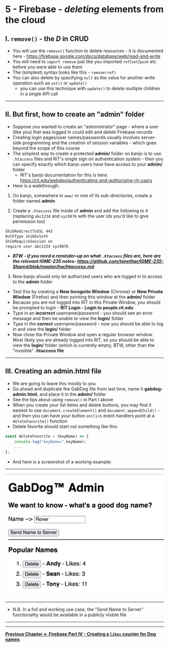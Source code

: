# 5 - Firebase - *deleting* elements from the cloud

## I. `remove()` - the *D* in CRUD
- You will use the `remove()` function to delete resources - it is documented here - https://firebase.google.com/docs/database/web/read-and-write
- You will need to `import remove` just like you imported `ref`/`set`/`push` etc before you were able to use them
- The (simplest) syntax looks like this - `remove(ref)`
- You can also delete by specifying `null` as the value for another write operation such as `set()` or `update()`
  - you can use this technique with `update()` to delete multiple children in a single API call

<hr>

## II. But first, how to create an "admin" folder

- Suppose you wanted to create an "administrator" page - where a user (like you) that was logged in could edit and delete Firebase records
- Creating login pages/user names/passwords usually involves server-side programming and the creation of session variables - which goes beyond the scope of this course
- The simplest way to create a protected **admin/** folder on banjo is to use `.htaccess` files and RIT's single sign on authentication system - then you can specify exactly which banjo users have have access to your **admin/** folder
  - RIT's banjo documentation for this is here: https://rit.edu/webdev/authenticating-and-authorizing-rit-users
- Here is a walkthrough:

1) On banjo, somewhere in `www/` or one of its sub-directories, create a folder named **admin**

2) Create a `.htaccess` file inside of **admin** and add the following to it (replacing `abc1234` and `xyz9876` with the user ids you'd like to give permission too)

```
ShibRedirectToSSL 443
AuthType shibboleth
ShibRequireSession on
require user abc1234 xyz9876
```

- ***BTW - if you need a reminder-up on what `.htaccess` files are, here are the relevant IGME-235 notes- https://github.com/tonethar/IGME-235-Shared/blob/master/hw/htaccess.md***


3) Now banjo should only let authorized users who are logged in to access to the **admin** folder

  - Test this by creating a **New Incognito Window** (Chrome) or **New Private Window** (Firefox) and then pointing this window at the **admin/** folder
  - Because you are not logged into RIT in this Private Window,  you should be prompted to login - **RIT Login -  Login to people.rit.edu**
  - Type in an ***incorrect*** username/password - you should see an error message and then be unable to view the **login/** folder
  - Type in the ***correct*** username/password - now you should be able to log in and view the **login/** folder
  - Now close the Private Window and open a regular browser window. Most likely you are already logged into RIT, so you should be able to view the **login/** folder (which is currently empty, BTW, other than the "invisible" **.htaccess file**

<hr>

## III. Creating an admin.html file

- We are going to leave this mostly to you
- Go ahead and duplicate the GabDog file from last time, name it **gabdog-admin.html**, and place it in the **admin/** folder
- See the tips about using `remove()` in Part I above
- When you create your list items and delete buttons, you may find it easiest to use `document.createElement()` and `document.appendChild()` - and then you can have your button `onclick` event handlers point at a `deleteFavorite()` function
- Delete favorite should start out something like this:

```js
const deleteFavorite = (keyName) => {
	console.log("keyName=",keyName);
	...
};
```

- And here is a screenshot of a working example:

---

![screenshot](_images/_firebase/gabdog-admin.png)

---

- N.B. In a full and working use case, the "Send Name to Server" functionality would be available in a publicly visible file 

<hr><hr>

**[Previous Chapter <- Firebase Part IV - Creating a `likes` counter for Dog names](firebase-4.md)**
